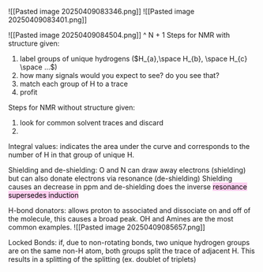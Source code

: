 ![[Pasted image 20250409083346.png]]
![[Pasted image 20250409083401.png]]

![[Pasted image 20250409084504.png]]
^ N + 1
Steps for NMR with structure given:
1. label groups of unique hydrogens ($H_{a},\space H_{b}, \space H_{c} \space ...$)
2. how many signals would you expect to see? do you see that?
3. match each group of H to a trace
4. profit

Steps for NMR without structure given:
1. look for common solvent traces and discard
2. 


Integral values:
indicates the area under the curve and corresponds to the number of H in that group of unique H.

Shielding and de-shielding:
O and N can draw away electrons (shielding) but can also donate electrons via resonance (de-shielding)
Shielding causes an decrease in ppm and de-shielding does the inverse
<mark style="background: #FFB8EBA6;">resonance supersedes induction</mark> 

H-bond donators:
allows proton to associated and dissociate on and off of the molecule, this causes a broad peak. OH and Amines are the most common examples.
![[Pasted image 20250409085657.png]]

Locked Bonds:
if, due to non-rotating bonds, two unique hydrogen groups are on the same non-H atom, both groups split the trace of adjacent H. This results in a splitting of the splitting (ex. doublet of triplets)

